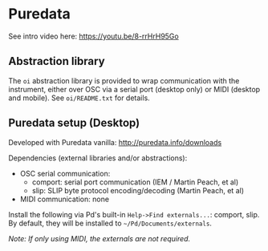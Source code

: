 Puredata
========

See intro video here: <https://youtu.be/8-rrHrH95Go>

Abstraction library
-------------------

The `oi` abstraction library is provided to wrap communication with the instrument, either over OSC via a serial port (desktop only) or MIDI (desktop and mobile). See `oi/README.txt` for details.

Puredata setup (Desktop)
------------------------

Developed with Puredata vanilla: http://puredata.info/downloads

Dependencies (external libraries and/or abstractions):
* OSC serial communication:
  - comport: serial port communication (IEM / Martin Peach, et al)
  - slip: SLIP byte protocol encoding/decoding (Martin Peach, et al)
* MIDI communication: none

Install the following via Pd's built-in `Help->Find externals...`: comport, slip. By default, they will be installed to `~/Pd/Documents/externals`.

_Note: If only using MIDI, the externals are not required._
